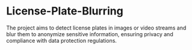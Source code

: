 # License-Plate-Blurring
The project aims to detect license plates in images or video streams and blur them to anonymize sensitive information, ensuring privacy and compliance with data protection regulations.
